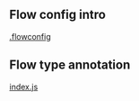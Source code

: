 ## Flow config intro

[.flowconfig](./.flowconfig)

## Flow type annotation

[index.js](src/index.js)
